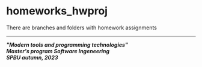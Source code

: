 # homeworks_hwproj  
There are branches and folders with homework assignments  


------------------------------------------------  
***"Modern tools and programming technologies"***  
***Master's program Software Ingeneering***  
***SPBU autumn, 2023***
